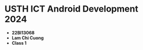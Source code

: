 USTH ICT Android Development 2024
========================================

* **22BI13068**
* **Lam Chi Cuong**
* **Class 1**
